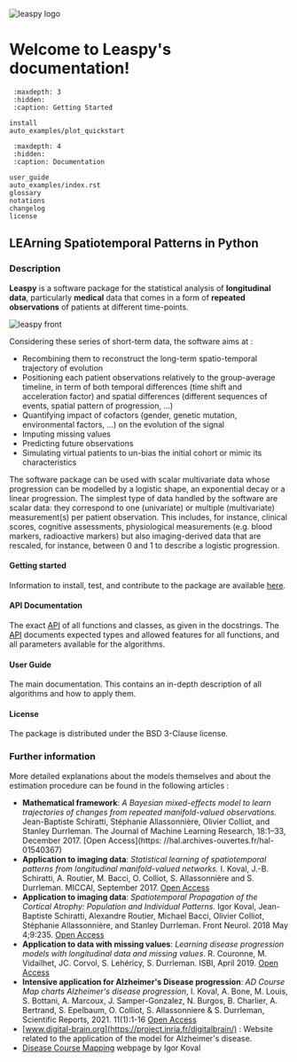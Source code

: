 
![leaspy logo](./_static/images/leaspy_logo.png)

# Welcome to Leaspy's documentation!

```{toctree}
 :maxdepth: 3
 :hidden:
 :caption: Getting Started

install
auto_examples/plot_quickstart
```

```{toctree}
 :maxdepth: 4
 :hidden:
 :caption: Documentation

user_guide
auto_examples/index.rst
glossary
notations
changelog
license
```

## LEArning Spatiotemporal Patterns in Python

### Description

**Leaspy** is a software package for the statistical analysis of **longitudinal data**, particularly **medical** data that comes in a form of **repeated observations** of patients at different time-points.

![leaspy front](./_static/images/leaspy_front.png)

Considering these series of short-term data, the software aims at :

- Recombining them to reconstruct the long-term spatio-temporal trajectory of evolution
- Positioning each patient observations relatively to the group-average timeline, in term of both temporal differences (time shift and acceleration factor) and spatial differences (different sequences of events, spatial pattern of progression, ...)
- Quantifying impact of cofactors (gender, genetic mutation, environmental factors, ...) on the evolution of the signal
- Imputing missing values
- Predicting future observations
- Simulating virtual patients to un-bias the initial cohort or mimic its characteristics

The software package can be used with scalar multivariate data whose progression can be modelled by a logistic shape, an exponential decay or a linear progression.
The simplest type of data handled by the software are scalar data: they correspond to one (univariate) or multiple (multivariate) measurement(s) per patient observation.
This includes, for instance, clinical scores, cognitive assessments, physiological measurements (e.g. blood markers, radioactive markers) but also imaging-derived data that are rescaled, for instance, between 0 and 1 to describe a logistic progression.

#### Getting started

Information to install, test, and contribute to the package are available [here](./nutshell.md).

#### API Documentation

The exact [API](./glossary.md#api) of all functions and classes, as given in the docstrings.
The [API](./glossary.md#api) documents expected types and allowed features for all functions, and all parameters available for the algorithms.

#### User Guide

The main documentation. This contains an in-depth description of all algorithms and how to apply them.

#### License

The package is distributed under the BSD 3-Clause license.

### Further information

More detailed explanations about the models themselves and about the estimation procedure can be found in the following articles :

- **Mathematical framework**: *A Bayesian mixed-effects model to learn trajectories of changes from repeated manifold-valued observations.* Jean-Baptiste Schiratti, Stéphanie Allassonnière, Olivier Colliot, and Stanley Durrleman. The Journal of Machine Learning Research, 18:1–33, December 2017. [Open Access](https: //hal.archives-ouvertes.fr/hal-01540367)
- **Application to imaging data**: *Statistical learning of spatiotemporal patterns from longitudinal manifold-valued networks.* I. Koval, J.-B. Schiratti, A. Routier, M. Bacci, O. Colliot, S. Allassonnière and S. Durrleman. MICCAI, September 2017. [Open Access](https://hal.archives-ouvertes.fr/hal-01540828)
- **Application to imaging data**: *Spatiotemporal Propagation of the Cortical Atrophy: Population and Individual Patterns.* Igor Koval, Jean-Baptiste Schiratti, Alexandre Routier, Michael Bacci, Olivier Colliot, Stéphanie Allassonnière, and Stanley Durrleman. Front Neurol. 2018 May 4;9:235. [Open Access](https://hal.inria.fr/hal-01910400)
- **Application to data with missing values**: *Learning disease progression models with longitudinal data and missing values*. R. Couronne, M. Vidailhet, JC. Corvol, S. Lehéricy, S. Durrleman. ISBI, April 2019. [Open Access](https://hal.archives-ouvertes.fr/hal-02091571)
- **Intensive application for Alzheimer's Disease progression**: *AD Course Map charts Alzheimer's disease progression*, I. Koval, A. Bone, M. Louis, S. Bottani, A. Marcoux, J. Samper-Gonzalez, N. Burgos, B. Charlier, A. Bertrand, S. Epelbaum, O. Colliot, S. Allassonniere & S. Durrleman, Scientific Reports, 2021. 11(1):1-16 [Open Access](https://hal.inria.fr/hal-01964821)
- [www.digital-brain.org](https://project.inria.fr/digitalbrain/) : Website related to the application of the model for Alzheimer's disease.
- [Disease Course Mapping](https://disease-progression-modelling.github.io/pages/models/disease_course_mapping.html) webpage by Igor Koval

